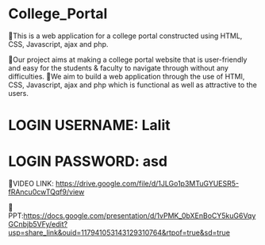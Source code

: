 # College_Portal
🔰This is a web application for a college portal constructed using HTML, CSS, Javascript, ajax and php.
 
🔰Our project aims at making a college portal website that is user-friendly and easy for the students & faculty to navigate through without any difficulties.
🔰We aim to build a web application through the use of HTMl, CSS, Javascript, ajax and php which is functional as well as attractive to the users.

# LOGIN USERNAME: Lalit
# LOGIN PASSWORD: asd

🔰VIDEO LINK: https://drive.google.com/file/d/1JLGo1p3MTuGYUESR5-fRAncu0cwTQqf9/view

🔰 PPT:https://docs.google.com/presentation/d/1vPMK_0bXEnBoCY5kuG6VqyGCnbjb5VFy/edit?usp=share_link&ouid=117941053143129310764&rtpof=true&sd=true

